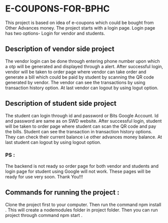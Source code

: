 # E-COUPONS-FOR-BPHC

This project is based on idea of e-coupons which could be bought from Other Advances money. The project starts with a login page. Login page has two options- Login for vendor and students.

## Description of vendor side project

The vendor login can be done through entering phone number upon which a otp will be generated and displayed through a alert. After successful login, vendor will be taken to order page where vendor can take order and generate a bill which could be paid by student by scanning the QR code generated by vendor. The vendor can see the transactions by using transaction history option. At last vendor can logout by using logut option.   


## Description of student side project

The student can login through id and password or Bits Google Account. Id and password are same as on SWD website. After successful login, student will be taken to order page where student can scan the QR code and pay the bills. Student can see the transaction in transaction history options. They can check their current balance i.e other advances money balance. At last student can logout by using logout option.

### PS : 
The backend is not ready so order page for both vendor and students and login page for student using Google will not work. These pages will be ready for use very soon. Thank You!!!

## Commands for running the project :

Clone the project first to your computer. Then run the command npm install . This will create a nodemodules folder in project folder. Then you can run project through command npm start .
